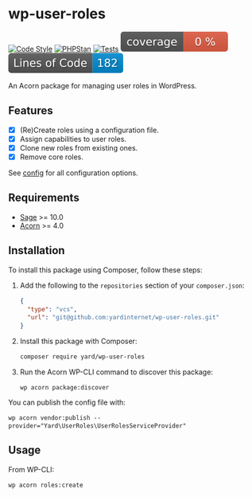 # wp-user-roles

[![Code Style](https://github.com/yardinternet/wp-user-roles/actions/workflows/format-php.yml/badge.svg?no-cache)](https://github.com/yardinternet/wp-user-roles/actions/workflows/format-php.yml)
[![PHPStan](https://github.com/yardinternet/wp-user-roles/actions/workflows/phpstan.yml/badge.svg?no-cache)](https://github.com/yardinternet/wp-user-roles/actions/workflows/phpstan.yml)
[![Tests](https://github.com/yardinternet/wp-user-roles/actions/workflows/run-tests.yml/badge.svg?no-cache)](https://github.com/yardinternet/wp-user-roles/actions/workflows/run-tests.yml)
[![Code Coverage Badge](https://github.com/yardinternet/wp-user-roles/blob/badges/coverage.svg)](https://github.com/yardinternet/wp-user-roles/actions/workflows/badges.yml)
[![Lines of Code Badge](https://github.com/yardinternet/wp-user-roles/blob/badges/lines-of-code.svg)](https://github.com/yardinternet/wp-user-roles/actions/workflows/badges.yml)


An Acorn package for managing user roles in WordPress.

## Features

- [x] (Re)Create roles using a configuration file.
- [x] Assign capabilities to user roles.
- [x] Clone new roles from existing ones.
- [x] Remove core roles.

See [config](./config/user-roles.php) for all configuration options.

## Requirements

- [Sage](https://github.com/roots/sage) >= 10.0
- [Acorn](https://github.com/roots/acorn) >= 4.0

## Installation

To install this package using Composer, follow these steps:

1. Add the following to the `repositories` section of your `composer.json`:

    ```json
    {
      "type": "vcs",
      "url": "git@github.com:yardinternet/wp-user-roles.git"
    }
    ```

2. Install this package with Composer:

    ```sh
    composer require yard/wp-user-roles
    ```

3. Run the Acorn WP-CLI command to discover this package:

    ```shell
    wp acorn package:discover
    ```

You can publish the config file with:

```shell
wp acorn vendor:publish --provider="Yard\UserRoles\UserRolesServiceProvider"
```

## Usage

From WP-CLI:

```shell
wp acorn roles:create
```
